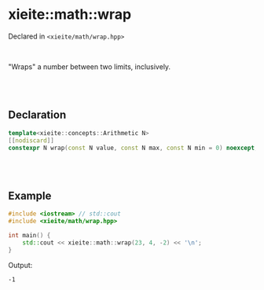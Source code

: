 # xieite::math::wrap
Declared in `<xieite/math/wrap.hpp>`

<br/>

"Wraps" a number between two limits, inclusively.

<br/><br/>

## Declaration
```cpp
template<xieite::concepts::Arithmetic N>
[[nodiscard]]
constexpr N wrap(const N value, const N max, const N min = 0) noexcept;
```

<br/><br/>

## Example
```cpp
#include <iostream> // std::cout
#include <xieite/math/wrap.hpp>

int main() {
	std::cout << xieite::math::wrap(23, 4, -2) << '\n';
}
```
Output:
```
-1
```
